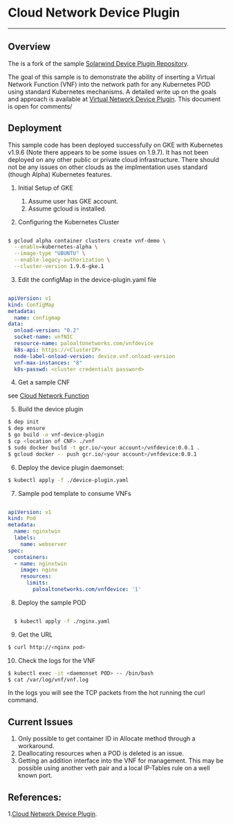 # Cloud Network Device Plugin
--------------------------------

## Overview
The is a fork of the sample [Solarwind Device Plugin Repository](https://github.com/vikaschoudhary16/sfc-device-plugin).

The goal of this sample is to demonstrate the ability of inserting a Virtual Network Function (VNF) into the network path
for any Kubernetes POD using standard Kubernetes mechanisms. A detailed write up on the goals and approach is available at
[Virtual Network Device Plugin](https://docs.google.com/document/d/1_weY_f6j4et56mCZGhbXfCiwvyWxFIwUKl4R0fc1F5c/edit#heading=h.d463l2cyl7wb). This
document is open for comments/


## Deployment

This sample code has been deployed successfully on GKE with Kubernetes v1.9.6 (Note there appears to be some issues on 1.9.7). It has not been deployed on any other public or private cloud infrastructure. There should not be any issues on other clouds as the implmentation uses standard (though Alpha) Kubernetes features.

1. Initial Setup of GKE
    1. Assume user has GKE account.
    2. Assume gcloud is installed.

2. Configuring the Kubernetes Cluster

```bash

$ gcloud alpha container clusters create vnf-demo \
  --enable=kubernetes-alpha \
  --image-type "UBUNTU" \
  --enable-legacy-authorization \
  --cluster-version 1.9.6-gke.1

``` 

3. Edit the configMap in the device-plugin.yaml file

```yaml

apiVersion: v1
kind: ConfigMap
metadata:
  name: configmap
data:
  onload-version: "0.2"
  socket-name: vnfNIC
  resource-name: paloaltonetworks.com/vnfdevice
  k8s-api: https://<ClusterIP>
  node-label-onload-version: device.vnf.onload-version
  vnf-max-instances: "8"
  k8s-passwd: <cluster credentials password>

```

4. Get a sample CNF

see [Cloud Network Function](https://github.com/doonhammer/Cloud-Network-Function)

5. Build the device plugin

```bash
$ dep init
$ dep ensure
$ go build -o vnf-device-plugin
$ cp <location of CNF> ./vnf
$ sudo docker build -t gcr.io/<your account>/vnfdevice:0.0.1 .
$ gcloud docker -- push gcr.io/<your account>/vnfdevice:0.0.1
```
6. Deploy the device plugin daemonset:

```bash
$ kubectl apply -f ./device-plugin.yaml
```

7. Sample pod template to consume VNFs

```yaml

apiVersion: v1
kind: Pod
metadata:
  name: nginxtwin
  labels:
    name: webserver
spec:
  containers:
  - name: nginxtwin
    image: nginx
    resources:
      limits:
        paloaltonetworks.com/vnfdevice: '1'

```

8. Deploy the sample POD 
```bash

  $ kubectl apply -f ./nginx.yaml
```

9. Get the URL
```bash
$ curl http://<nginx pod>
```

10. Check the logs for the VNF
```bash
$ kubectl exec -it <daemonset POD> -- /bin/bash
$ cat /var/log/vnf/vnf.log
```
In the logs you will see the TCP packets from the hot running the curl command.

## Current Issues
1. Only possible to get container ID in Allocate method through a workaround.
2. Deallocating resources when a POD is deleted is an issue.
3. Getting an addition interface into the VNF for management. This may be possible using another veth pair and a local IP-Tables rule on a well known port.

## References:

1.[Cloud Network Device Plugin](https://docs.google.com/document/d/1_weY_f6j4et56mCZGhbXfCiwvyWxFIwUKl4R0fc1F5c/edit#heading=h.d463l2cyl7wb). 
